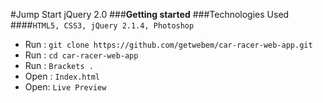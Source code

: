 #Jump Start jQuery 2.0
###**Getting started**
###Technologies Used
####`HTML5, CSS3, jQuery 2.1.4, Photoshop`
 - Run  :  `git clone https://github.com/getwebem/car-racer-web-app.git`
 - Run  :  `cd car-racer-web-app`
 - Run :  `Brackets .`
 - Open :  `Index.html`
 - Open:  `Live Preview`  